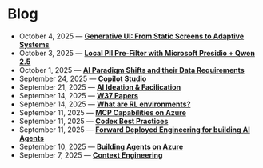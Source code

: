 # Blog

- <time datetime="2025-10-04">October 4, 2025</time> — **[Generative UI: From Static Screens to Adaptive Systems](posts/251004-generative-ui-adaptive-systems.md)**
- <time datetime="2025-10-03">October 3, 2025</time> — **[Local PII Pre-Filter with Microsoft Presidio + Qwen 2.5](posts/251003-presidio-pii-filtering.md)**
- <time datetime="2025-10-01">October 1, 2025</time> — **[AI Paradigm Shifts and their Data Requirements](posts/251001-ai-data-requirements.md)**
- <time datetime="2025-09-24">September 24, 2025</time> — **[Copilot Studio](posts/250924-copilot-studio-review.md)**
- <time datetime="2025-09-21">September 21, 2025</time> — **[AI Ideation & Facilication](posts/250921-ai-ideation.md)**
- <time datetime="2025-09-14">September 14, 2025</time> — **[W37 Papers](posts/250914-W37-Papers.md)**
- <time datetime="2025-09-14">September 14, 2025</time> — **[What are RL environments?](posts/250914-RL-environments.md)**
- <time datetime="2025-09-11">September 11, 2025</time> — **[MCP Capabilities on Azure](posts/250912-MCP-on-Azure.md)**
- <time datetime="2025-09-11">September 11, 2025</time> — **[Codex Best Practices](posts/250912-codex-best-practices.md)**
- <time datetime="2025-09-11">September 11, 2025</time> — **[Forward Deployed Engineering for building AI Agents](posts/250911-forward-deployed-engineering.md)**
- <time datetime="2025-09-10">September 10, 2025</time> — **[Building Agents on Azure](posts/250910-building-agents-on-azure.md)**
- <time datetime="2025-09-07">September 7, 2025</time> — **[Context Engineering](posts/250907-context-engineering.md)**

